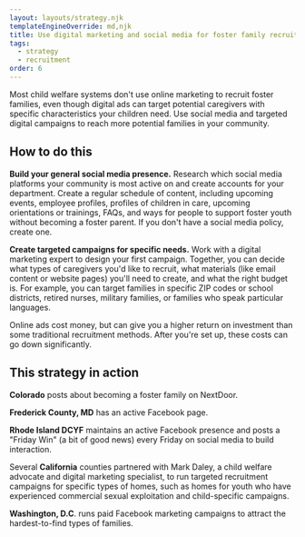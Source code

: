 ```yaml
---
layout: layouts/strategy.njk
templateEngineOverride: md,njk
title: Use digital marketing and social media for foster family recruitment
tags:
  - strategy
  - recruitment
order: 6
---
```

Most child welfare systems don't use online marketing to recruit foster families, even though digital ads can target potential caregivers with specific characteristics your children need. Use social media and targeted digital campaigns to reach more potential families in your community.

## How to do this

**Build your general social media presence.** Research which social media platforms your community is most active on and create accounts for your department. Create a regular schedule of content, including upcoming events, employee profiles, profiles of children in care, upcoming orientations or trainings, FAQs, and ways for people to support foster youth without becoming a foster parent. If you don't have a social media policy, create one.

**Create targeted campaigns for specific needs.** Work with a digital marketing expert to design your first campaign. Together, you can decide what types of caregivers you'd like to recruit, what materials (like email content or website pages) you'll need to create, and what the right budget is. For example, you can target families in specific ZIP codes or school districts, retired nurses, military families, or families who speak particular languages.

Online ads cost money, but can give you a higher return on investment than some traditional recruitment methods. After you're set up, these costs can go down significantly.

## This strategy in action

**Colorado** posts about becoming a foster family on NextDoor.   

**Frederick County, MD** has an active Facebook page.   

**Rhode Island DCYF** maintains an active Facebook presence and posts a "Friday Win" (a bit of good news) every Friday on social media to build interaction.  

Several **California** counties partnered with Mark Daley, a child welfare advocate and digital marketing specialist, to run targeted recruitment campaigns for specific types of homes, such as homes for youth who have experienced commercial sexual exploitation and child-specific campaigns.  

**Washington, D.C**. runs paid Facebook marketing campaigns to attract the hardest-to-find types of families.
